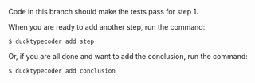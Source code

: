 
Code in this branch should make the tests pass for step 1.

When you are ready to add another step, run the command:

```
$ ducktypecoder add step
```

Or, if you are all done and want to add the conclusion, run the command:

````
$ ducktypecoder add conclusion
````
